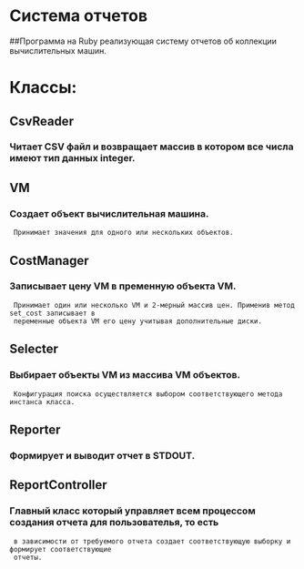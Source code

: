 # Система отчетов
##Программа на Ruby реализующая систему отчетов об коллекции вычислительных машин.

# Классы:

## CsvReader
###  Читает CSV файл и возвращает массив в котором все числа имеют тип данных integer.

## VM
###  Создает объект вычислительная машина.
     Принимает значения для одного или нескольких объектов.

## CostManager
### Записывает цену VM в пременную объекта VM.
     Принимает один или несколько VM и 2-мерный массив цен. Применив метод set_cost записывает в
     переменные объекта VM его цену учитывая дополнительные диски.

## Selecter
###  Выбирает объекты VM из массива VM объектов.
     Конфигурация поиска осуществляется выбором соответствующего метода инстанса класса.

## Reporter
###  Формирует и выводит отчет в STDOUT.

## ReportController
###  Главный класс который управляет всем процессом создания отчета для пользователья, то есть
     в зависимости от требуемого отчета создает соответствующую выборку и формирует соответствующие
     отчеты.